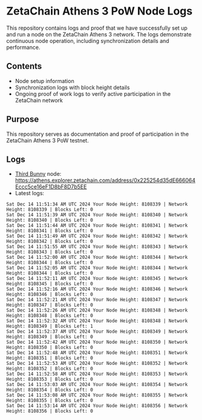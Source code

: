 # ZetaChain Athens 3 PoW Node Logs
This repository contains logs and proof that we have successfully set up and run a node on the ZetaChain Athens 3 network. The logs demonstrate continuous node operation, including synchronization details and performance.

## Contents
- Node setup information
- Synchronization logs with block height details
- Ongoing proof of work logs to verify active participation in the ZetaChain network

## Purpose
This repository serves as documentation and proof of participation in the ZetaChain Athens 3 PoW testnet.

## Logs

- [Third Bunny](https://thirdbunny.xyz/) node: https://athens.explorer.zetachain.com/address/0x225254d35dE666064Eccc5ce16eF1D8bF8D7b5EE
- Latest logs:
```
Sat Dec 14 11:51:34 AM UTC 2024 Your Node Height: 8108339 | Network Height: 8108339 | Blocks Left: 0
Sat Dec 14 11:51:39 AM UTC 2024 Your Node Height: 8108340 | Network Height: 8108340 | Blocks Left: 0
Sat Dec 14 11:51:44 AM UTC 2024 Your Node Height: 8108341 | Network Height: 8108341 | Blocks Left: 0
Sat Dec 14 11:51:49 AM UTC 2024 Your Node Height: 8108342 | Network Height: 8108342 | Blocks Left: 0
Sat Dec 14 11:51:55 AM UTC 2024 Your Node Height: 8108343 | Network Height: 8108343 | Blocks Left: 0
Sat Dec 14 11:52:00 AM UTC 2024 Your Node Height: 8108344 | Network Height: 8108344 | Blocks Left: 0
Sat Dec 14 11:52:05 AM UTC 2024 Your Node Height: 8108344 | Network Height: 8108344 | Blocks Left: 0
Sat Dec 14 11:52:11 AM UTC 2024 Your Node Height: 8108345 | Network Height: 8108345 | Blocks Left: 0
Sat Dec 14 11:52:16 AM UTC 2024 Your Node Height: 8108346 | Network Height: 8108346 | Blocks Left: 0
Sat Dec 14 11:52:21 AM UTC 2024 Your Node Height: 8108347 | Network Height: 8108347 | Blocks Left: 0
Sat Dec 14 11:52:26 AM UTC 2024 Your Node Height: 8108348 | Network Height: 8108348 | Blocks Left: 0
Sat Dec 14 11:52:32 AM UTC 2024 Your Node Height: 8108348 | Network Height: 8108349 | Blocks Left: 1
Sat Dec 14 11:52:37 AM UTC 2024 Your Node Height: 8108349 | Network Height: 8108349 | Blocks Left: 0
Sat Dec 14 11:52:42 AM UTC 2024 Your Node Height: 8108350 | Network Height: 8108350 | Blocks Left: 0
Sat Dec 14 11:52:48 AM UTC 2024 Your Node Height: 8108351 | Network Height: 8108351 | Blocks Left: 0
Sat Dec 14 11:52:53 AM UTC 2024 Your Node Height: 8108352 | Network Height: 8108352 | Blocks Left: 0
Sat Dec 14 11:52:58 AM UTC 2024 Your Node Height: 8108353 | Network Height: 8108353 | Blocks Left: 0
Sat Dec 14 11:53:03 AM UTC 2024 Your Node Height: 8108354 | Network Height: 8108354 | Blocks Left: 0
Sat Dec 14 11:53:08 AM UTC 2024 Your Node Height: 8108355 | Network Height: 8108355 | Blocks Left: 0
Sat Dec 14 11:53:14 AM UTC 2024 Your Node Height: 8108356 | Network Height: 8108356 | Blocks Left: 0
```
